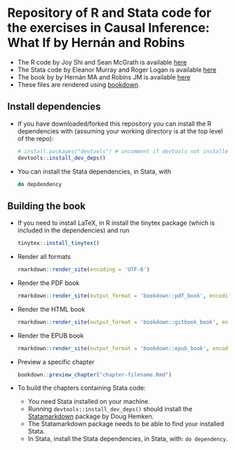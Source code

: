 # Repository of R and Stata code for the exercises in Causal Inference: What If by Hernán and Robins

- The R code by Joy Shi and Sean McGrath is available [here](https://cdn1.sph.harvard.edu/wp-content/uploads/sites/1268/1268/20/Rcode_CIpart2.zip)
- The Stata code by Eleanor Murray and Roger Logan is available [here](https://cdn1.sph.harvard.edu/wp-content/uploads/sites/1268/2019/11/stata_part2.zip) 
- The book by by Hernán MA and Robins JM is available [here](https://www.hsph.harvard.edu/miguel-hernan/causal-inference-book/) 
- These files are rendered using [bookdown](https://bookdown.org/).

## Install dependencies
- If you have downloaded/forked this repository you can install the R dependencies with (assuming your working directory is at the top level of the repo):
    ```r
    # install.packages("devtools") # uncomment if devtools not installed
    devtools::install_dev_deps()
    ```
- You can install the Stata dependencies, in Stata, with
    ``` stata
    do depdendency
    ```

## Building the book

- If you need to install LaTeX, in R install the tinytex package (which is included in the dependencies) and run
    ``` r
    tinytex::install_tinytex()
    ```

- Render all formats
    ```r
    rmarkdown::render_site(encoding = 'UTF-8')
    ```

- Render the PDF book
    ``` r
    rmarkdown::render_site(output_format = 'bookdown::pdf_book', encoding = 'UTF-8')
    ```

- Render the HTML book
    ``` r
    rmarkdown::render_site(output_format = 'bookdown::gitbook_book', encoding = 'UTF-8')
    ```

- Render the EPUB book
    ```r
    rmarkdown::render_site(output_format = 'bookdown::epub_book', encoding = 'UTF-8')
    ```

- Preview a specific chapter
    ``` r
    bookdown::preview_chapter("chapter-filename.Rmd")
    ```

- To build the chapters containing Stata code:
  - You need Stata installed on your machine.
  - Running `devtools::install_dev_deps()` should install the [Statamarkdown](https://github.com/Hemken/Statamarkdown) package by Doug Hemken.
  - The Statamarkdown package needs to be able to find your installed Stata.
  - In Stata, install the Stata dependencies, in Stata, with: `do dependency`.